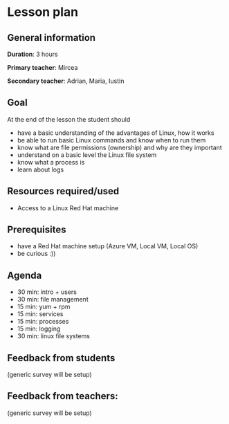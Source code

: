 # Lesson plan

## General information

**Duration**: 3 hours

**Primary teacher**: Mircea

**Secondary teacher**: Adrian, Maria, Iustin

## Goal
At the end of the lesson the student should 
- have a basic understanding of the advantages of Linux, how it works
- be able to run basic Linux commands and know when to run them
- know what are file permissions (ownership) and why are they important
- understand on a basic level the Linux file system
- know what a process is
- learn about logs

## Resources required/used
- Access to a Linux Red Hat machine

## Prerequisites
- have a Red Hat machine setup (Azure VM, Local VM, Local OS)
- be curious :))

## Agenda
- 30 min: intro + users
- 30 min: file management
- 15 min: yum + rpm
- 15 min: services
- 15 min: processes
- 15 min: logging
- 30 min: linux file systems

## Feedback from students
(generic survey will be setup)

## Feedback from teachers:
(generic survey will be setup)

